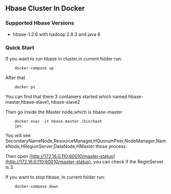## Hbase Cluster In Docker

### Supported Hbase Versions
* hbase-1.2.6 with hadoop 2.8.3 and java 8

### Quick Start

If you want to run hbase in cluster,in current folder run:

```
	docker-compose up
```
After that

```
	docker ps 
```
You can find that there 3 containers started which named hbase\-master,hbase\-slave1, hbase\-slave2

Then go inside the Master node,which is hbase\-master

```
	docker exec -it hbase-master /bin/bash
	jps
```

You will see SecondaryNameNode,ResourceManager,HQuorumPeer,NodeManager,NameNode,HRegionServer,DataNode,HMaster those process.

Then open [http://172.16.0.110:60010/master-status](http://172.16.0.110:60010/master-status), you can check if the ReginServer is 3.

If you want to stop hbase, in current folder run:

```
	docker-compose down
```
